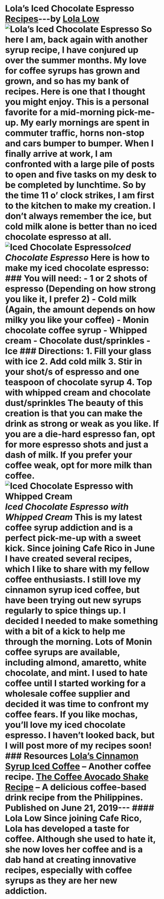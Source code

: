 # Lola’s Iced Chocolate Espresso [Recipes](https://ineedcoffee.com/section/coffee-recipes/)---by [Lola Low](https://ineedcoffee.com/by/lola-low/)![Lola’s Iced Chocolate Espresso](https://ineedcoffee.com/images/posts/lolas-iced-chocolate-espresso/Iced-Chocolate-Espresso.jpg) So here I am, back again with another syrup recipe, I have conjured up over the summer months. My love for coffee syrups has grown and grown, and so has my bank of recipes. Here is one that I thought you might enjoy. This is a personal favorite for a mid-morning pick-me-up. My early mornings are spent in commuter traffic, horns non-stop and cars bumper to bumper. When I finally arrive at work, I am confronted with a large pile of posts to open and five tasks on my desk to be completed by lunchtime. So by the time 11 o’ clock strikes, I am first to the kitchen to make my creation. I don’t always remember the ice, but cold milk alone is better than no iced chocolate espresso at all.![Iced Chocolate Espresso](https://ineedcoffee.com/assets/iced-espresso-monin1.pwOTzFLV_Z27esPU.webp)_Iced Chocolate Espresso_ Here is how to make my iced chocolate espresso: ### You will need: - 1 or 2 shots of espresso (Depending on how strong you like it, I prefer 2) - Cold milk (Again, the amount depends on how milky you like your coffee) - Monin chocolate coffee syrup - Whipped cream - Chocolate dust/sprinkles - Ice ### Directions: 1. Fill your glass with ice 2. Add cold milk 3. Stir in your shot/s of espresso and one teaspoon of chocolate syrup 4. Top with whipped cream and chocolate dust/sprinkles The beauty of this creation is that you can make the drink as strong or weak as you like. If you are a die-hard espresso fan, opt for more espresso shots and just a dash of milk. If you prefer your coffee weak, opt for more milk than coffee.![Iced Chocolate Espresso with Whipped Cream](https://ineedcoffee.com/assets/iced-espresso-whipped-cream-cinnamon.BSkkh9FH_10wpum.webp)_Iced Chocolate Espresso with Whipped Cream_ This is my latest coffee syrup addiction and is a perfect pick-me-up with a sweet kick. Since joining Cafe Rico in June I have created several recipes, which I like to share with my fellow coffee enthusiasts. I still love my cinnamon syrup iced coffee, but have been trying out new syrups regularly to spice things up. I decided I needed to make something with a bit of a kick to help me through the morning. Lots of Monin coffee syrups are available, including almond, amaretto, white chocolate, and mint. I used to hate coffee until I started working for a wholesale coffee supplier and decided it was time to confront my coffee fears. If you like mochas, you’ll love my iced chocolate espresso. I haven’t looked back, but I will post more of my recipes soon! ### Resources [Lola’s Cinnamon Syrup Iced Coffee](https://ineedcoffee.com/lolas-cinnamon-syrup-iced-coffee/) – Another coffee recipe. [The Coffee Avocado Shake Recipe](https://ineedcoffee.com/the-coffee-avocado-shake/) – A delicious coffee-based drink recipe from the Philippines. Published on June 21, 2019--- #### Lola Low Since joining Cafe Rico, Lola has developed a taste for coffee. Although she used to hate it, she now loves her coffee and is a dab hand at creating innovative recipes, especially with coffee syrups as they are her new addiction.